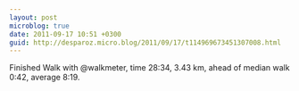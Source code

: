 ```yaml
---
layout: post
microblog: true
date: 2011-09-17 10:51 +0300
guid: http://desparoz.micro.blog/2011/09/17/t114969673451307008.html
---
```

Finished Walk with @walkmeter, time 28:34, 3.43 km, ahead of median walk 0:42, average 8:19.
